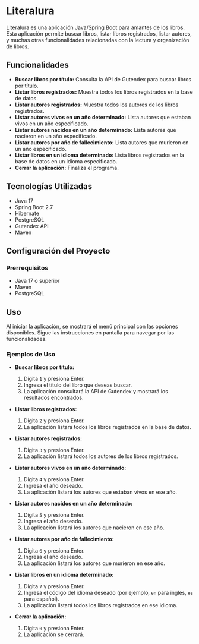 # Literalura

Literalura es una aplicación Java/Spring Boot para amantes de los libros. Esta aplicación permite buscar libros, listar libros registrados, listar autores, y muchas otras funcionalidades relacionadas con la lectura y organización de libros.

## Funcionalidades

- **Buscar libros por título:** Consulta la API de Gutendex para buscar libros por título.
- **Listar libros registrados:** Muestra todos los libros registrados en la base de datos.
- **Listar autores registrados:** Muestra todos los autores de los libros registrados.
- **Listar autores vivos en un año determinado:** Lista autores que estaban vivos en un año especificado.
- **Listar autores nacidos en un año determinado:** Lista autores que nacieron en un año especificado.
- **Listar autores por año de fallecimiento:** Lista autores que murieron en un año especificado.
- **Listar libros en un idioma determinado:** Lista libros registrados en la base de datos en un idioma especificado.
- **Cerrar la aplicación:** Finaliza el programa.

## Tecnologías Utilizadas

- Java 17
- Spring Boot 2.7
- Hibernate
- PostgreSQL
- Gutendex API
- Maven

## Configuración del Proyecto

### Prerrequisitos

- Java 17 o superior
- Maven
- PostgreSQL

## Uso

Al iniciar la aplicación, se mostrará el menú principal con las opciones disponibles. Sigue las instrucciones en pantalla para navegar por las funcionalidades.

### Ejemplos de Uso

- **Buscar libros por título:**
  1. Digita `1` y presiona Enter.
  2. Ingresa el título del libro que deseas buscar.
  3. La aplicación consultará la API de Gutendex y mostrará los resultados encontrados.

- **Listar libros registrados:**
  1. Digita `2` y presiona Enter.
  2. La aplicación listará todos los libros registrados en la base de datos.

- **Listar autores registrados:**
  1. Digita `3` y presiona Enter.
  2. La aplicación listará todos los autores de los libros registrados.

- **Listar autores vivos en un año determinado:**
  1. Digita `4` y presiona Enter.
  2. Ingresa el año deseado.
  3. La aplicación listará los autores que estaban vivos en ese año.

- **Listar autores nacidos en un año determinado:**
  1. Digita `5` y presiona Enter.
  2. Ingresa el año deseado.
  3. La aplicación listará los autores que nacieron en ese año.

- **Listar autores por año de fallecimiento:**
  1. Digita `6` y presiona Enter.
  2. Ingresa el año deseado.
  3. La aplicación listará los autores que murieron en ese año.

- **Listar libros en un idioma determinado:**
  1. Digita `7` y presiona Enter.
  2. Ingresa el código del idioma deseado (por ejemplo, `en` para inglés, `es` para español).
  3. La aplicación listará todos los libros registrados en ese idioma.

- **Cerrar la aplicación:**
  1. Digita `0` y presiona Enter.
  2. La aplicación se cerrará.
